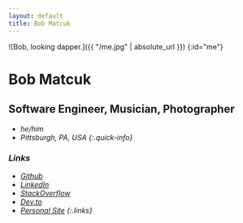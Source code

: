 ```yaml
---
layout: default
title: Bob Matcuk
---
```


![Bob, looking dapper.]({{ "/me.jpg" | absolute_url }})
{:id="me"}

# Bob Matcuk
## Software Engineer, Musician, Photographer

* <i class="fa-solid fa-user"/> he/him
* <i class="fa-solid fa-location-dot"/> Pittsburgh, PA, USA
{:.quick-info}

### Links
* [<i class="fa-brands fa-github"/> Github](https://github.com/bmatcuk)
* [<i class="fa-brands fa-linkedin"/> LinkedIn](https://www.linkedin.com/in/bmatcuk)
* [<i class="fa-brands fa-stack-overflow"/> StackOverflow](https://stackoverflow.com/users/2836512/bmatcuk)
* [<i class="fa-brands fa-dev"/> Dev.to](https://dev.to/bmatcuk)
* [<i class="fa-solid fa-arrow-up-right-from-square"/> Personal Site](https://squeg.net)
{:.links}
